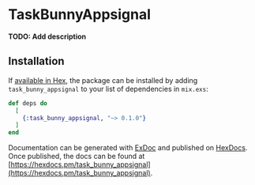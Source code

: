 # TaskBunnyAppsignal

**TODO: Add description**

## Installation

If [available in Hex](https://hex.pm/docs/publish), the package can be installed
by adding `task_bunny_appsignal` to your list of dependencies in `mix.exs`:

```elixir
def deps do
  [
    {:task_bunny_appsignal, "~> 0.1.0"}
  ]
end
```

Documentation can be generated with [ExDoc](https://github.com/elixir-lang/ex_doc)
and published on [HexDocs](https://hexdocs.pm). Once published, the docs can
be found at [https://hexdocs.pm/task_bunny_appsignal](https://hexdocs.pm/task_bunny_appsignal).

